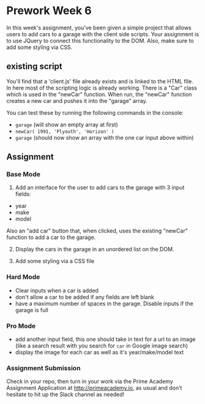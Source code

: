 # Prework Week 6

In this week's assignment, you've been given a simple project that allows users to add cars to a garage with the client side scripts. Your assignment is to use JQuery to connect this functionality to the DOM. Also, make sure to add some styling via CSS.

## existing script
You'll find that a 'client.js' file already exists and is linked to the HTML file. In here most of the scripting logic is already working. There is a "Car" class which is used in the "newCar" function. When run, the "newCar" function creates a new car and pushes it into the "garage" array.

You can test these by running the following commands in the console:

- ```garage``` (will show an empty array at first)
- ```newCar( 1991, 'Plyouth', 'Horizon' )```
- ```garage``` (should now show an array with the one car input above within)

## Assignment

### Base Mode
1. Add an interface for the user to add cars to the garage with 3 input fields:

- year
- make
- model

Also an "add car" button that, when clicked, uses the existing "newCar" function to add a car to the garage.

2. Display the cars in the garage in an unordered list on the DOM.

3. Add some styling via a CSS file

### Hard Mode

- Clear inputs when a car is added
- don't allow a car to be added if any fields are left blank
- have a maximum number of spaces in the garage. Disable inputs if the garage is full

### Pro Mode
- add another input field, this one should take in text for a url to an image (like a search result with you search for `car` in Google image search)
- display the image for each car as well as it's year/make/model text

### Assignment Submission
Check in your repo, then turn in your work via the Prime Academy Assignment Application at http://primeacademy.io, as usual and don't hesitate to hit up the Slack channel as needed!

